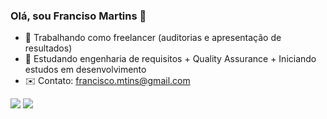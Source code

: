 ### Olá, sou Franciso Martins 👋



- 🔭 Trabalhando como freelancer (auditorias e apresentação de resultados)
- 🌱 Estudando engenharia de requisitos + Quality Assurance + Iniciando estudos em desenvolvimento 
- ✉️ Contato: francisco.mtins@gmail.com

<div> 

  <a href = "mailto:francisco.mtins@gmail.com"><img src="https://img.shields.io/badge/-Gmail-%23333?style=for-the-badge&logo=gmail&logoColor=white" target="_blank"></a>
  <a href="https://www.linkedin.com/in/francisco-mtins/" target="_blank"><img src="https://img.shields.io/badge/-LinkedIn-%230077B5?style=for-the-badge&logo=linkedin&logoColor=white" target="_blank"></a> 
  
</div>
 
